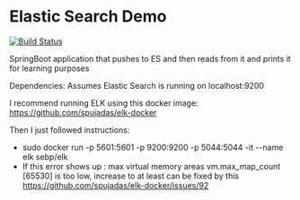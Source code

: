 # Elastic Search Demo

[![Build Status](https://travis-ci.org/ferzerkerx/elasticsearch-demo.svg?branch=master)](https://travis-ci.org/ferzerkerx/elasticsearch-demo)

SpringBoot application that pushes to ES and then reads from it and prints it for learning purposes

Dependencies:
Assumes Elastic Search is running on localhost:9200

I recommend running ELK using this docker image:
https://github.com/spujadas/elk-docker

Then I just followed instructions:
- sudo docker run -p 5601:5601 -p 9200:9200 -p 5044:5044 -it --name elk sebp/elk
- If this error shows up : 
max virtual memory areas vm.max_map_count [65530] is too low, increase to at least can be fixed by this https://github.com/spujadas/elk-docker/issues/92